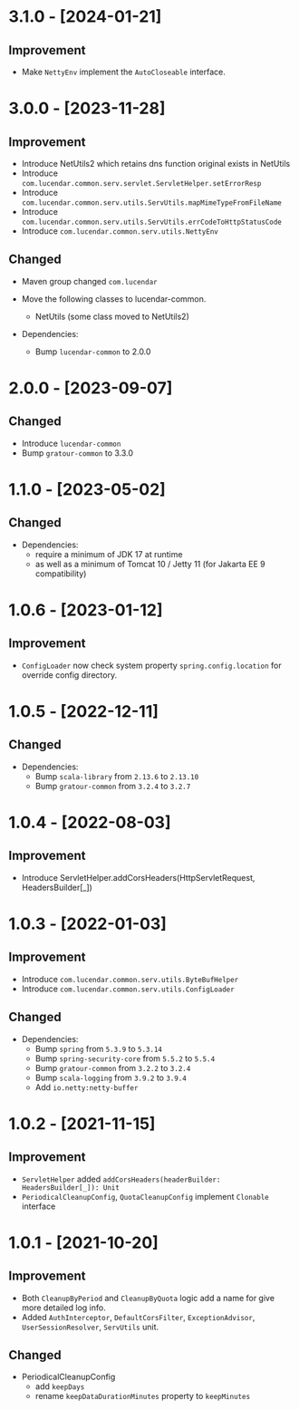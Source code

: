 # 3.1.0 - [2024-01-21]
## Improvement
- Make `NettyEnv` implement the `AutoCloseable` interface.

# 3.0.0 - [2023-11-28]
## Improvement
- Introduce NetUtils2 which retains dns function original exists in NetUtils
- Introduce `com.lucendar.common.serv.servlet.ServletHelper.setErrorResp`
- Introduce `com.lucendar.common.serv.utils.ServUtils.mapMimeTypeFromFileName`
- Introduce `com.lucendar.common.serv.utils.ServUtils.errCodeToHttpStatusCode`
- Introduce `com.lucendar.common.serv.utils.NettyEnv`

## Changed
- Maven group changed `com.lucendar`
- Move the following classes to lucendar-common.
  - NetUtils (some class moved to NetUtils2)

- Dependencies:
  - Bump `lucendar-common` to 2.0.0

# 2.0.0 - [2023-09-07]
## Changed
- Introduce `lucendar-common`
- Bump `gratour-common` to 3.3.0

# 1.1.0 - [2023-05-02]
## Changed
- Dependencies:
  - require a minimum of JDK 17 at runtime
  - as well as a minimum of Tomcat 10 / Jetty 11 (for Jakarta EE 9 compatibility)

# 1.0.6 - [2023-01-12]
## Improvement
- `ConfigLoader` now check system property `spring.config.location` for override config directory.

# 1.0.5 - [2022-12-11]
## Changed
- Dependencies:
  - Bump `scala-library` from `2.13.6` to `2.13.10`
  - Bump `gratour-common` from `3.2.4` to `3.2.7`

# 1.0.4 - [2022-08-03]
## Improvement
- Introduce ServletHelper.addCorsHeaders(HttpServletRequest, HeadersBuilder[_])

# 1.0.3 - [2022-01-03]
## Improvement
- Introduce `com.lucendar.common.serv.utils.ByteBufHelper`
- Introduce `com.lucendar.common.serv.utils.ConfigLoader`

## Changed
- Dependencies:
  - Bump `spring` from `5.3.9` to `5.3.14`
  - Bump `spring-security-core` from `5.5.2` to `5.5.4`
  - Bump `gratour-common` from `3.2.2` to `3.2.4`
  - Bump `scala-logging` from `3.9.2` to `3.9.4`
  - Add `io.netty:netty-buffer`

# 1.0.2 - [2021-11-15]
## Improvement
- `ServletHelper` added `addCorsHeaders(headerBuilder: HeadersBuilder[_]): Unit`
- `PeriodicalCleanupConfig`, `QuotaCleanupConfig` implement `Clonable` interface

# 1.0.1 - [2021-10-20]
## Improvement
- Both `CleanupByPeriod` and `CleanupByQuota` logic add a name for give more detailed log info.
- Added `AuthInterceptor`, `DefaultCorsFilter`, `ExceptionAdvisor`, `UserSessionResolver`, `ServUtils` unit.

## Changed
- PeriodicalCleanupConfig
  - add `keepDays`
  - rename `keepDataDurationMinutes` property to `keepMinutes`

